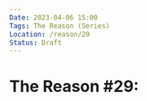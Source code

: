 ```yaml
---
Date: 2023-04-06 15:00
Tags: The Reason (Series)
Location: /reason/29
Status: Draft
---
```


# The Reason #29: